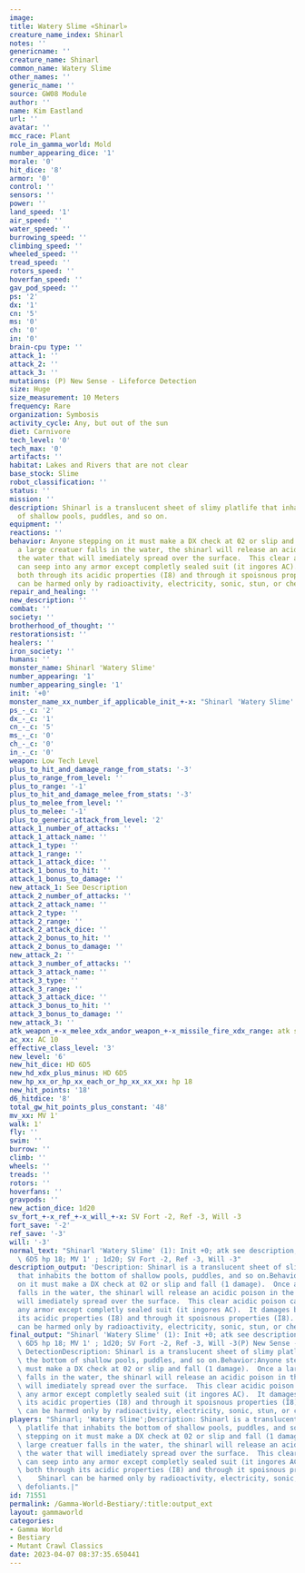 ```yaml
---
image:
title: Watery Slime «Shinarl»
creature_name_index: Shinarl
notes: ''
genericname: ''
creature_name: Shinarl
common_name: Watery Slime
other_names: ''
generic_name: ''
source: GW08 Module
author: ''
name: Kim Eastland
url: ''
avatar: ''
mcc_race: Plant
role_in_gamma_world: Mold
number_appearing_dice: '1'
morale: '0'
hit_dice: '8'
armor: '0'
control: ''
sensors: ''
power: ''
land_speed: '1'
air_speed: ''
water_speed: ''
burrowing_speed: ''
climbing_speed: ''
wheeled_speed: ''
tread_speed: ''
rotors_speed: ''
hoverfan_speed: ''
gav_pod_speed: ''
ps: '2'
dx: '1'
cn: '5'
ms: '0'
ch: '0'
in: '0'
brain-cpu type: ''
attack_1: ''
attack_2: ''
attack_3: ''
mutations: (P) New Sense - Lifeforce Detection
size: Huge
size_measurement: 10 Meters
frequency: Rare
organization: Symbosis
activity_cycle: Any, but out of the sun
diet: Carnivore
tech_level: '0'
tech_max: '0'
artifacts: ''
habitat: Lakes and Rivers that are not clear
base_stock: Slime
robot_classification: ''
status: ''
mission: ''
description: Shinarl is a translucent sheet of slimy platlife that inhabits the bottom
  of shallow pools, puddles, and so on.
equipment: ''
reactions: ''
behavior: Anyone stepping on it must make a DX check at 02 or slip and fall (1 damage).  Once
  a large creatuer falls in the water, the shinarl will release an acidic poison in
  the water that will imediately spread over the surface.  This clear acidic poison
  can seep into any armor except completly sealed suit (it ingores AC).  It damages
  both through its acidic properties (I8) and through it spoisnous properties (I8).    Shinarl
  can be harmed only by radioactivity, electricity, sonic, stun, or chemical defoliants.
repair_and_healing: ''
new_description: ''
combat: ''
society: ''
brotherhood_of_thought: ''
restorationsist: ''
healers: ''
iron_society: ''
humans: ''
monster_name: Shinarl 'Watery Slime'
number_appearing: '1'
number_appearing_single: '1'
init: '+0'
monster_name_xx_number_if_applicable_init_+-x: "Shinarl 'Watery Slime' (1): Init +0"
ps_-_c: '2'
dx_-_c: '1'
cn_-_c: '5'
ms_-_c: '0'
ch_-_c: '0'
in_-_c: '0'
weapon: Low Tech Level
plus_to_hit_and_damage_range_from_stats: '-3'
plus_to_range_from_level: ''
plus_to_range: '-1'
plus_to_hit_and_damage_melee_from_stats: '-3'
plus_to_melee_from_level: ''
plus_to_melee: '-1'
plus_to_generic_attack_from_level: '2'
attack_1_number_of_attacks: ''
attack_1_attack_name: ''
attack_1_type: ''
attack_1_range: ''
attack_1_attack_dice: ''
attack_1_bonus_to_hit: ''
attack_1_bonus_to_damage: ''
new_attack_1: See Description
attack_2_number_of_attacks: ''
attack_2_attack_name: ''
attack_2_type: ''
attack_2_range: ''
attack_2_attack_dice: ''
attack_2_bonus_to_hit: ''
attack_2_bonus_to_damage: ''
new_attack_2: ''
attack_3_number_of_attacks: ''
attack_3_attack_name: ''
attack_3_type: ''
attack_3_range: ''
attack_3_attack_dice: ''
attack_3_bonus_to_hit: ''
attack_3_bonus_to_damage: ''
new_attack_3: ''
atk_weapon_+-x_melee_xdx_andor_weapon_+-x_missile_fire_xdx_range: atk see description
ac_xx: AC 10
effective_class_level: '3'
new_level: '6'
new_hit_dice: HD 6D5
new_hd_xdx_plus_minus: HD 6D5
new_hp_xx_or_hp_xx_each_or_hp_xx_xx_xx: hp 18
new_hit_points: '18'
d6_hitdice: '8'
total_gw_hit_points_plus_constant: '48'
mv_xx: MV 1'
walk: 1'
fly: ''
swim: ''
burrow: ''
climb: ''
wheels: ''
treads: ''
rotors: ''
hoverfans: ''
gravpods: ''
new_action_dice: 1d20
sv_fort_+-x_ref_+-x_will_+-x: SV Fort -2, Ref -3, Will -3
fort_save: '-2'
ref_save: '-3'
will: '-3'
normal_text: "Shinarl 'Watery Slime' (1): Init +0; atk see description; AC 10; HD\
  \ 6D5 hp 18; MV 1' ; 1d20; SV Fort -2, Ref -3, Will -3"
description_output: 'Description: Shinarl is a translucent sheet of slimy platlife
  that inhabits the bottom of shallow pools, puddles, and so on.Behavior:Anyone stepping
  on it must make a DX check at 02 or slip and fall (1 damage).  Once a large creatuer
  falls in the water, the shinarl will release an acidic poison in the water that
  will imediately spread over the surface.  This clear acidic poison can seep into
  any armor except completly sealed suit (it ingores AC).  It damages both through
  its acidic properties (I8) and through it spoisnous properties (I8).    Shinarl
  can be harmed only by radioactivity, electricity, sonic, stun, or chemical defoliants.'
final_output: "Shinarl 'Watery Slime' (1): Init +0; atk see description; AC 10; HD\
  \ 6D5 hp 18; MV 1' ; 1d20; SV Fort -2, Ref -3, Will -3(P) New Sense - Lifeforce\
  \ DetectionDescription: Shinarl is a translucent sheet of slimy platlife that inhabits\
  \ the bottom of shallow pools, puddles, and so on.Behavior:Anyone stepping on it\
  \ must make a DX check at 02 or slip and fall (1 damage).  Once a large creatuer\
  \ falls in the water, the shinarl will release an acidic poison in the water that\
  \ will imediately spread over the surface.  This clear acidic poison can seep into\
  \ any armor except completly sealed suit (it ingores AC).  It damages both through\
  \ its acidic properties (I8) and through it spoisnous properties (I8).    Shinarl\
  \ can be harmed only by radioactivity, electricity, sonic, stun, or chemical defoliants."
players: "Shinarl; 'Watery Slime';Description: Shinarl is a translucent sheet of slimy\
  \ platlife that inhabits the bottom of shallow pools, puddles, and so on.Behavior:Anyone\
  \ stepping on it must make a DX check at 02 or slip and fall (1 damage).  Once a\
  \ large creatuer falls in the water, the shinarl will release an acidic poison in\
  \ the water that will imediately spread over the surface.  This clear acidic poison\
  \ can seep into any armor except completly sealed suit (it ingores AC).  It damages\
  \ both through its acidic properties (I8) and through it spoisnous properties (I8).\
  \    Shinarl can be harmed only by radioactivity, electricity, sonic, stun, or chemical\
  \ defoliants.|"
id: 71551
permalink: /Gamma-World-Bestiary/:title:output_ext
layout: gammaworld
categories:
- Gamma World
- Bestiary
- Mutant Crawl Classics
date: 2023-04-07 08:37:35.650441
---
```

